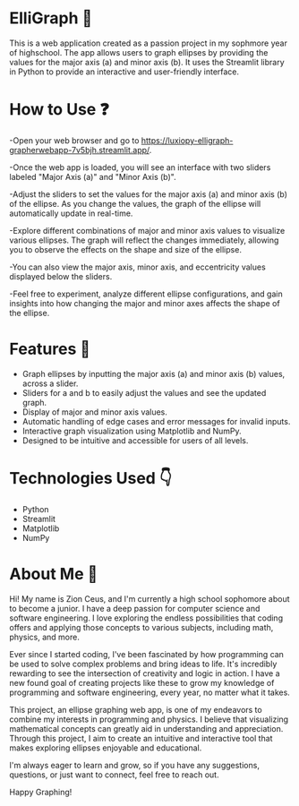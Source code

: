 # ElliGraph :triumph:
This is a web application created as a passion project in my sophmore year of highschool. The app allows users to graph ellipses by providing the values for the major axis (a) and minor axis (b). It uses the Streamlit library in Python to provide an interactive and user-friendly interface.

# How to Use :question:
-Open your web browser and go to https://luxiopy-elligraph-grapherwebapp-7v5bjh.streamlit.app/.

-Once the web app is loaded, you will see an interface with two sliders labeled "Major Axis (a)" and "Minor Axis (b)".

-Adjust the sliders to set the values for the major axis (a) and minor axis (b) of the ellipse. As you change the values, the graph of the ellipse will automatically update in real-time.

-Explore different combinations of major and minor axis values to visualize various ellipses. The graph will reflect the changes immediately, allowing you to observe the effects on the shape and size of the ellipse.

-You can also view the major axis, minor axis, and eccentricity values displayed below the sliders.

-Feel free to experiment, analyze different ellipse configurations, and gain insights into how changing the major and minor axes affects the shape of the ellipse.


# Features :running:
- Graph ellipses by inputting the major axis (a) and minor axis (b) values, across a slider.
- Sliders for a and b to easily adjust the values and see the updated graph.
- Display of major and minor axis values.
- Automatic handling of edge cases and error messages for invalid inputs.
- Interactive graph visualization using Matplotlib and NumPy.
- Designed to be intuitive and accessible for users of all levels.


# Technologies Used :point_down:
- Python
- Streamlit
- Matplotlib
- NumPy


# About Me :wave:

Hi! My name is Zion Ceus, and I'm currently a high school sophomore about to become a junior. I have a deep passion for computer science and software engineering. I love exploring the endless possibilities that coding offers and applying those concepts to various subjects, including math, physics, and more.

Ever since I started coding, I've been fascinated by how programming can be used to solve complex problems and bring ideas to life. It's incredibly rewarding to see the intersection of creativity and logic in action. I have a new found goal of creating projects like these to grow my knowledge of programming and software engineering, every year, no matter what it takes.

This project, an ellipse graphing web app, is one of my endeavors to combine my interests in programming and physics. I believe that visualizing mathematical concepts can greatly aid in understanding and appreciation. Through this project, I aim to create an intuitive and interactive tool that makes exploring ellipses enjoyable and educational.

I'm always eager to learn and grow, so if you have any suggestions, questions, or just want to connect, feel free to reach out.

Happy Graphing!

